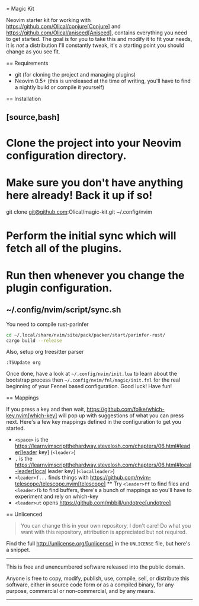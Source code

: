 = Magic Kit

Neovim starter kit for working with https://github.com/Olical/conjure[Conjure] and https://github.com/Olical/aniseed[Aniseed], contains everything you need to get started. The goal is for you to take this and modify it to fit your needs, it is _not_ a distribution I'll constantly tweak, it's a starting point you should change as you see fit.

== Requirements

 * git (for cloning the project and managing plugins)
 * Neovim 0.5+ (this is unreleased at the time of writing, you'll have to find a nightly build or compile it yourself)

== Installation

[source,bash]
----
# Clone the project into your Neovim configuration directory.
# Make sure you don't have anything here already! Back it up if so!
git clone git@github.com:Olical/magic-kit.git ~/.config/nvim

# Perform the initial sync which will fetch all of the plugins.
# Run then whenever you change the plugin configuration.
~/.config/nvim/script/sync.sh
----

You need to compile rust-parinfer

```bash
cd ~/.local/share/nvim/site/pack/packer/start/parinfer-rust/
cargo build --release
```

Also, setup org treesitter parser

```vim
:TSUpdate org
```

Once done, have a look at `~/.config/nvim/init.lua` to learn about the bootstrap process then `~/.config/nvim/fnl/magic/init.fnl` for the real beginning of your Fennel based configuration. Good luck! Have fun!

== Mappings

If you press a key and then wait, https://github.com/folke/which-key.nvim[which-key] will pop up with suggestions of what you can press next. Here's a few key mappings defined in the configuration to get you started.

 * `<space>` is the https://learnvimscriptthehardway.stevelosh.com/chapters/06.html#leader[leader key] (`<leader>`)
 * `,` is the https://learnvimscriptthehardway.stevelosh.com/chapters/06.html#local-leader[local leader key] (`<localleader>`)
 * `<leader>f...` finds things with https://github.com/nvim-telescope/telescope.nvim[telescope]
 ** Try `<leader>ff` to find files and `<leader>fb` to find buffers, there's a bunch of mappings so you'll have to experiment and rely on which-key
 * `<leader>ut` opens https://github.com/mbbill/undotree[undotree]

== Unlicenced

> You can change this in your own repository, I don't care! Do what you want with this repository, attribution is appreciated but not required.

Find the full http://unlicense.org/[unlicense] in the `UNLICENSE` file, but here's a snippet.

____
This is free and unencumbered software released into the public domain.

Anyone is free to copy, modify, publish, use, compile, sell, or distribute this software, either in source code form or as a compiled binary, for any purpose, commercial or non-commercial, and by any means.
____
